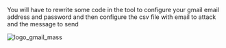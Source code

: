 You will have to rewrite some code in the tool to configure your gmail email address and password and then configure the csv file with email to attack and the message to send

![logo_gmail_mass](https://github.com/user-attachments/assets/dc30d1f0-7598-4f3a-8ea9-2c7ef9658083)
